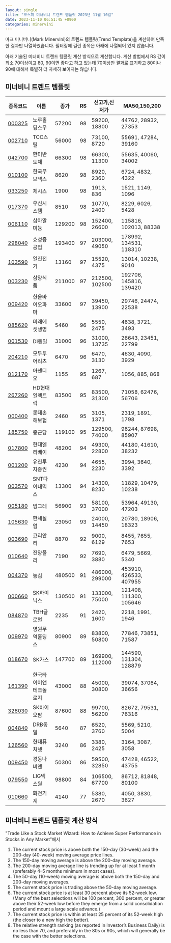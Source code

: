 ```yaml
---
layout: single
title: "코스피 미너비니 트렌드 템플릿 2023년 11월 10일"
date: 2023-11-10 06:51:45 +0900
categories: minervini
---
```

마크 미니버니(Mark Minervini)의 트렌드 템플릿(Trend Template)을 계산하여 만족한 결과만 나열하였습니다. 필터링에 걸린 종목은 아래에 나열되어 있지 않습니다.

아래 기술된 미너비니 트렌드 템플릿 계산 방식으로 계산합니다. 계산 방법에서 RS 값이 최소 70이상이고 80, 90이면 좋다고 하고 있는데 70이상만 결과로 표기하고 80이나 90에 대해서 특별히 더 자세히 보이지는 않습니다.

## 미너비니 트렌드 템플릿

|종목코드|이름|종가|RS|신고가,신저가|MA50,150,200|
|------|---|---|--|---------|------------|
|[000325](https://finance.daum.net/quotes/A000325)|노루홀딩스우|57200|98|59200, 18800|44762, 28932, 27353|
|[002710](https://finance.daum.net/quotes/A002710)|TCC스틸|56000|98|73100, 8720|55691, 47284, 39160|
|[042700](https://finance.daum.net/quotes/A042700)|한미반도체|66300|98|66300, 11300|55635, 40060, 34002|
|[010100](https://finance.daum.net/quotes/A010100)|한국무브넥스|8620|98|8920, 2360|6724, 4832, 4322|
|[033250](https://finance.daum.net/quotes/A033250)|체시스|1900|98|1913, 836|1521, 1149, 1096|
|[017370](https://finance.daum.net/quotes/A017370)|우신시스템|8510|98|10770, 2400|8229, 6026, 5428|
|[006110](https://finance.daum.net/quotes/A006110)|삼아알미늄|129200|98|152400, 26600|115816, 102013, 88338|
|[298040](https://finance.daum.net/quotes/A298040)|효성중공업|193400|97|203000, 49050|178992, 134531, 118310|
|[103590](https://finance.daum.net/quotes/A103590)|일진전기|13160|97|15520, 4375|13014, 10238, 9010|
|[003230](https://finance.daum.net/quotes/A003230)|삼양식품|211000|97|212500, 102500|192706, 145816, 139420|
|[009420](https://finance.daum.net/quotes/A009420)|한올바이오파마|33600|97|39450, 13900|29746, 24474, 22538|
|[085620](https://finance.daum.net/quotes/A085620)|미래에셋생명|5460|96|5550, 2475|4638, 3721, 3493|
|[001530](https://finance.daum.net/quotes/A001530)|DI동일|31000|96|31000, 13735|26643, 23451, 22799|
|[204210](https://finance.daum.net/quotes/A204210)|모두투어리츠|6470|96|6470, 3130|4630, 4090, 3929|
|[012170](https://finance.daum.net/quotes/A012170)|아센디오|1155|95|1267, 687|1056, 885, 868|
|[267260](https://finance.daum.net/quotes/A267260)|HD현대일렉트릭|83500|95|83500, 31300|71058, 62476, 56706|
|[000400](https://finance.daum.net/quotes/A000400)|롯데손해보험|2460|95|3105, 1371|2319, 1891, 1798|
|[185750](https://finance.daum.net/quotes/A185750)|종근당|119100|95|129500, 74000|96244, 87698, 85907|
|[017800](https://finance.daum.net/quotes/A017800)|현대엘리베이|48200|94|49300, 22800|44180, 41610, 38232|
|[001200](https://finance.daum.net/quotes/A001200)|유진투자증권|4230|94|4655, 2230|3994, 3640, 3392|
|[003570](https://finance.daum.net/quotes/A003570)|SNT다이내믹스|13300|94|14300, 8230|11829, 10479, 10238|
|[005180](https://finance.daum.net/quotes/A005180)|빙그레|56900|93|58100, 37000|53964, 49130, 47203|
|[105630](https://finance.daum.net/quotes/A105630)|한세실업|23050|93|24000, 14450|20780, 18906, 18323|
|[003690](https://finance.daum.net/quotes/A003690)|코리안리|8870|92|9000, 6129|8455, 7655, 7653|
|[010640](https://finance.daum.net/quotes/A010640)|진양폴리|7190|92|7690, 3880|6479, 5669, 5340|
|[004370](https://finance.daum.net/quotes/A004370)|농심|480500|91|486000, 299000|453910, 426533, 407955|
|[000660](https://finance.daum.net/quotes/A000660)|SK하이닉스|130500|91|133000, 75000|121408, 111300, 105646|
|[084870](https://finance.daum.net/quotes/A084870)|TBH글로벌|2235|91|2420, 1600|2218, 1991, 1946|
|[009970](https://finance.daum.net/quotes/A009970)|영원무역홀딩스|80900|89|83800, 50800|77846, 73851, 71587|
|[018670](https://finance.daum.net/quotes/A018670)|SK가스|147700|89|169900, 112000|144590, 131304, 128879|
|[161390](https://finance.daum.net/quotes/A161390)|한국타이어앤테크놀로지|43000|88|45000, 30800|39074, 37064, 36656|
|[326030](https://finance.daum.net/quotes/A326030)|SK바이오팜|87600|88|99700, 56200|82672, 79531, 76316|
|[004840](https://finance.daum.net/quotes/A004840)|DRB동일|5640|87|6520, 3760|5569, 5210, 5004|
|[126560](https://finance.daum.net/quotes/A126560)|현대퓨처넷|3240|86|3380, 2425|3164, 3087, 3058|
|[009450](https://finance.daum.net/quotes/A009450)|경동나비엔|50300|86|59500, 32850|47428, 46522, 43755|
|[079550](https://finance.daum.net/quotes/A079550)|LIG넥스원|98800|84|106500, 67700|86712, 81848, 80100|
|[010660](https://finance.daum.net/quotes/A010660)|화천기계|4140|77|5380, 2670|4050, 3830, 3627|

## 미너비니 트렌드 템플릿 계산 방식

"Trade Like a Stock Market Wizard: How to Achieve Super Performance in Stocks in Any Market"에서

 1. The current stock price is above both the 150-day (30-week) and the 200-day (40-week) moving average price lines.
 1. The 150-day moving average is above the 200-day moving average.
 1. The 200-day moving average line is trending up for at least 1 month (preferably 4–5 months minimum in most cases).
 1. The 50-day (10-week) moving average is above both the 150-day and 200-day moving averages.
 1. The current stock price is trading above the 50-day moving average.
 1. The current stock price is at least 30 percent above its 52-week low. (Many of the best selections will be 100 percent, 300 percent, or greater above their 52-week low before they emerge from a solid consolidation period and mount a large scale advance.)
 1. The current stock price is within at least 25 percent of its 52-week high (the closer to a new high the better).
 1. The relative strength ranking (as reported in Investor’s Business Daily) is no less than 70, and preferably in the 80s or 90s, which will generally be the case with the better selections.

